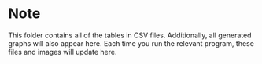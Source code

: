 # Note

This folder contains all of the tables in CSV files. Additionally, all generated graphs will also appear here. Each time you run the relevant program, these files and images will update here.
